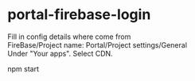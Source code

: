 # portal-firebase-login

Fill in config details where come from<br/>
FireBase/Project name: Portal/Project settings/General<br/>
Under "Your apps". Select CDN.<br/>

npm start
